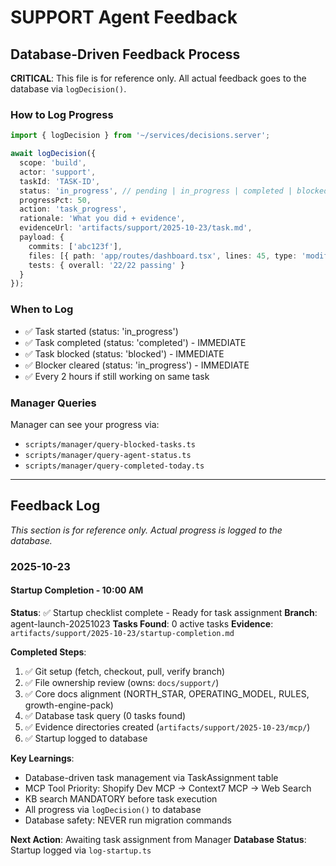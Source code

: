 # SUPPORT Agent Feedback

## Database-Driven Feedback Process

**CRITICAL**: This file is for reference only. All actual feedback goes to the database via `logDecision()`.

### How to Log Progress

```typescript
import { logDecision } from '~/services/decisions.server';

await logDecision({
  scope: 'build',
  actor: 'support',
  taskId: 'TASK-ID',
  status: 'in_progress', // pending | in_progress | completed | blocked | cancelled
  progressPct: 50,
  action: 'task_progress',
  rationale: 'What you did + evidence',
  evidenceUrl: 'artifacts/support/2025-10-23/task.md',
  payload: {
    commits: ['abc123f'],
    files: [{ path: 'app/routes/dashboard.tsx', lines: 45, type: 'modified' }],
    tests: { overall: '22/22 passing' }
  }
});
```

### When to Log

- ✅ Task started (status: 'in_progress')
- ✅ Task completed (status: 'completed') - IMMEDIATE
- ✅ Task blocked (status: 'blocked') - IMMEDIATE
- ✅ Blocker cleared (status: 'in_progress') - IMMEDIATE
- ✅ Every 2 hours if still working on same task

### Manager Queries

Manager can see your progress via:
- `scripts/manager/query-blocked-tasks.ts`
- `scripts/manager/query-agent-status.ts`
- `scripts/manager/query-completed-today.ts`

---

## Feedback Log

*This section is for reference only. Actual progress is logged to the database.*

### 2025-10-23

#### Startup Completion - 10:00 AM

**Status**: ✅ Startup checklist complete - Ready for task assignment
**Branch**: agent-launch-20251023
**Tasks Found**: 0 active tasks
**Evidence**: `artifacts/support/2025-10-23/startup-completion.md`

**Completed Steps**:
1. ✅ Git setup (fetch, checkout, pull, verify branch)
2. ✅ File ownership review (owns: `docs/support/`)
3. ✅ Core docs alignment (NORTH_STAR, OPERATING_MODEL, RULES, growth-engine-pack)
4. ✅ Database task query (0 tasks found)
5. ✅ Evidence directories created (`artifacts/support/2025-10-23/mcp/`)
6. ✅ Startup logged to database

**Key Learnings**:
- Database-driven task management via TaskAssignment table
- MCP Tool Priority: Shopify Dev MCP → Context7 MCP → Web Search
- KB search MANDATORY before task execution
- All progress via `logDecision()` to database
- Database safety: NEVER run migration commands

**Next Action**: Awaiting task assignment from Manager
**Database Status**: Startup logged via `log-startup.ts`
